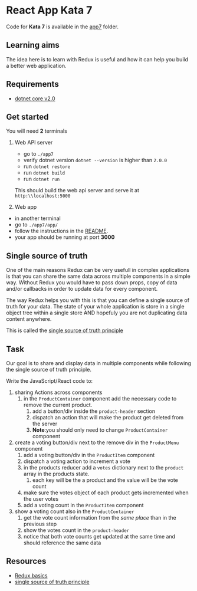# React App Kata 7

Code for **Kata 7** is available in the [app7](app7) folder.

## Learning aims

The idea here is to learn with Redux is useful and how it can help you build a better web application.

## Requirements

* [dotnet core v2.0](https://www.microsoft.com/net/core)

## Get started

You will need **2** terminals

1. Web API server
    * go to `./app7`
    * verify dotnet version `dotnet --version` is higher than `2.0.0`
    * run `dotnet restore`
    * run `dotnet build`
    * run `dotnet run`

    This should build the web api server and serve it at `http:\\localhost:5000`
1. Web app

* in another terminal
* go to `./app7/app/`
* follow the instructions in the [README](README.md#run-the-app).
* your app should be running at port **3000**

## Single source of truth

One of the main reasons Redux can be very usefull in complex applications is that you can share the same data across multiple components in a simple way. Without Redux you would have to pass down props, copy of data and/or callbacks in order to update data for every component.

The way Redux helps you with this is that you can define a single source of truth for your data.
The state of your whole application is store in a single object tree within a single store AND hopefuly you are not duplicating data content anywhere.

This is called the [single source of truth principle](https://github.com/reactjs/redux/blob/master/docs/introduction/ThreePrinciples.md)

## Task

Our goal is to share and display data in multiple components while following the single source of truth principle.

Write the JavaScript/React code to:

1. sharing Actions across components
    1. in the `ProductContainer` component add the necessary code to remove the current product.
        1. add a button/div inside the `product-header` section
        1. dispatch an action that will make the product get deleted from the server
        1. **Note**:you should only need to change `ProductContainer` component
1. create a voting button/div next to the remove div in the `ProductMenu` component
    1. add a voting button/div in the `ProductItem` component
    1. dispatch a voting action to increment a vote
    1. in the products reducer add a `votes` dictionary next to the `product` array in the products state.
        1. each key will be the a product and the value will be the vote count
    1. make sure the votes object of each product gets incremented when the user votes
    1. add a voting count in the `ProductItem` component
1. show a voting count also in the `ProductContainer`
    1. get the vote count information from the _same place_ than in the previous step
    1. show the votes count in the `product-header`
    1. notice that both vote counts get updated at the same time and should reference the same data

## Resources

* [Redux basics](https://redux.js.org/docs/basics/)
* [single source of truth principle](https://github.com/reactjs/redux/blob/master/docs/introduction/ThreePrinciples.md)